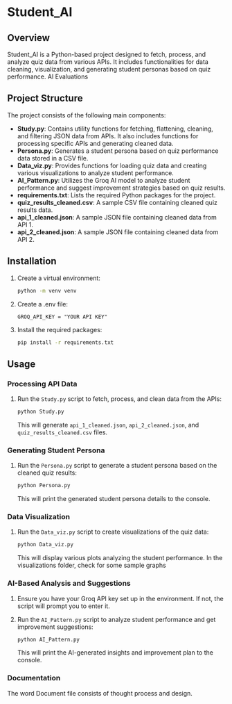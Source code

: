 # Student_AI

## Overview

Student_AI is a Python-based project designed to fetch, process, and analyze quiz data from various APIs. It includes functionalities for data cleaning, visualization, and generating student personas based on quiz performance. AI Evaluations
## Project Structure

The project consists of the following main components:

- **Study.py**: Contains utility functions for fetching, flattening, cleaning, and filtering JSON data from APIs. It also includes functions for processing specific APIs and generating cleaned data.
- **Persona.py**: Generates a student persona based on quiz performance data stored in a CSV file.
- **Data_viz.py**: Provides functions for loading quiz data and creating various visualizations to analyze student performance.
- **AI_Pattern.py**: Utilizes the Groq AI model to analyze student performance and suggest improvement strategies based on quiz results.
- **requirements.txt**: Lists the required Python packages for the project.
- **quiz_results_cleaned.csv**: A sample CSV file containing cleaned quiz results data.
- **api_1_cleaned.json**: A sample JSON file containing cleaned data from API 1.
- **api_2_cleaned.json**: A sample JSON file containing cleaned data from API 2.

## Installation

1. Create a virtual environment:
    ```bash
    python -m venv venv
    ```
2. Create a .env file:
    ```
    GROQ_API_KEY = "YOUR API KEY"
    ```

3. Install the required packages:
    ```bash
    pip install -r requirements.txt
    ```

## Usage

### Processing API Data

1. Run the `Study.py` script to fetch, process, and clean data from the APIs:
    ```bash
    python Study.py
    ```

   This will generate `api_1_cleaned.json`, `api_2_cleaned.json`, and `quiz_results_cleaned.csv` files.

### Generating Student Persona

1. Run the `Persona.py` script to generate a student persona based on the cleaned quiz results:
    ```bash
    python Persona.py
    ```

   This will print the generated student persona details to the console.

### Data Visualization

1. Run the `Data_viz.py` script to create visualizations of the quiz data:
    ```bash
    python Data_viz.py
    ```

   This will display various plots analyzing the student performance. In the visualizations folder, check for some sample graphs

### AI-Based Analysis and Suggestions

1. Ensure you have your Groq API key set up in the environment. If not, the script will prompt you to enter it.
2. Run the `AI_Pattern.py` script to analyze student performance and get improvement suggestions:
    ```bash
    python AI_Pattern.py
    ```

   This will print the AI-generated insights and improvement plan to the console.


### Documentation

The word Document file consists of thought process and design.

